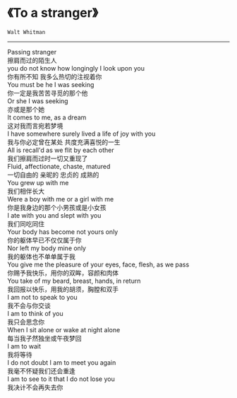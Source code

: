 # 《To a stranger》

`Walt Whitman`

---

Passing stranger  
擦肩而过的陌生人  
you do not know how longingly I look upon you  
你有所不知 我多么热切的注视着你  
You must be he I was seeking  
你一定是我苦苦寻觅的那个他  
Or she I was seeking  
亦或是那个她  
It comes to me, as a dream  
这对我而言宛若梦境  
I have somewhere surely lived a life of joy with you  
我与你必定曾在某处 共度充满喜悦的一生  
All is recall'd as we flit by each other  
我们擦肩而过时一切又重现了  
Fluid, affectionate, chaste, matured  
一切自由的 亲昵的 忠贞的 成熟的  
You grew up with me  
我们相伴长大  
Were a boy with me or a girl with me  
你是我身边的那个小男孩或是小女孩  
I ate with you and slept with you  
我们同吃同住  
Your body has become not yours only  
你的躯体早已不仅仅属于你  
Nor left my body mine only  
我的躯体也不单单属于我  
You give me the pleasure of your eyes, face, flesh, as we pass  
你赐予我快乐，用你的双眸，容颜和肉体  
You take of my beard, breast, hands, in return  
我回报以快乐，用我的胡须，胸膛和双手  
I am not to speak to you  
我不会与你交谈   
I am to think of you  
我只会思念你  
When I sit alone or wake at night alone  
每当我孑然独坐或午夜梦回  
I am to wait  
我将等待  
I do not doubt I am to meet you again  
我毫不怀疑我们还会重逢  
I am to see to it that I do not lose you  
我决计不会再失去你  
